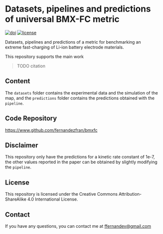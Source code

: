 # Datasets, pipelines and predictions of universal BMX-FC metric

[![doi](https://img.shields.io/badge/doi-TODO-c3211f)](https://www.doi.org/)
[![license](https://img.shields.io/badge/License-CC%20BY%20SA%204.0-15a300)](https://creativecommons.org/licenses/by-sa/4.0/)

Datasets, pipelines and predictions of a metric for benchmarking an extreme 
fast-charging of Li-ion battery electrode materials.

This repository supports the main work

> TODO citation


## Content

The `datasets` folder contains the experimental data and the simulation of the 
map, and the `predictions` folder contains the predictions obtained with the 
`pipeline`.


## Code Repository

https://www.github.com/fernandezfran/bmxfc


## Disclaimer

This repository only have the predictions for a kinetic rate constant of 1e-7,
the other values reported in the paper can be obtained by slightly modifying
the `pipeline`.


## License

This repository is licensed under the Creative Commons Attribution-ShareAlike 4.0
International License.


## Contact

If you have any questions, you can contact me at <ffernandev@gmail.com>

